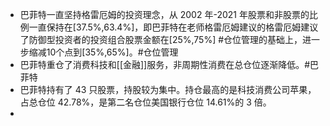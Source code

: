 - 巴菲特一直坚持格雷厄姆的投资理念，从 2002 年-2021 年股票和非股票的比例一直保持在[37.5%,63.4%]，即巴菲特在老师格雷厄姆建议的格雷厄姆建议了防御型投资者的投资组合股票金额在[25%,75%] #仓位管理的基础上，进一步缩减10个点到[35%,65%]。#仓位管理
- 巴菲特重仓了消费科技和[[金融]]服务，非周期性消费在总仓位逐渐降低。#巴菲特
- 巴菲特持有了 43 只股票，持股较为集中。持仓最高的是科技消费公司苹果，占总仓位 42.78%，是第二名仓位美国银行仓位 14.61%的 3 倍。
-